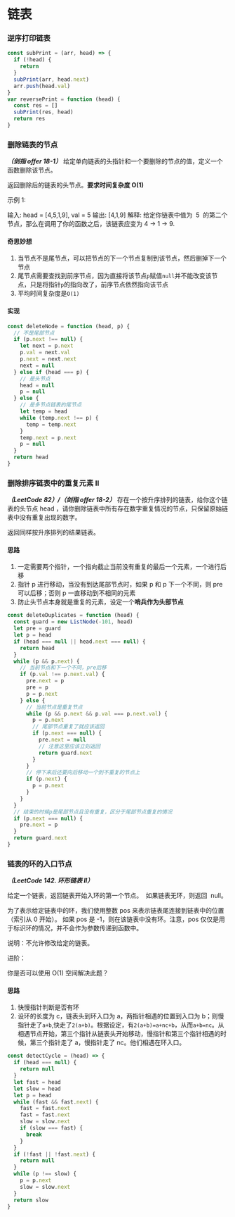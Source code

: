 # 链表

### 逆序打印链表

```js
const subPrint = (arr, head) => {
  if (!head) {
    return
  }
  subPrint(arr, head.next)
  arr.push(head.val)
}
var reversePrint = function (head) {
  const res = []
  subPrint(res, head)
  return res
}
```

### 删除链表的节点

**_（剑指 offer 18-1）_**
给定单向链表的头指针和一个要删除的节点的值，定义一个函数删除该节点。

返回删除后的链表的头节点。**要求时间复杂度 O(1)**

示例 1:

输入: head = [4,5,1,9], val = 5
输出: [4,1,9]
解释: 给定你链表中值为  5  的第二个节点，那么在调用了你的函数之后，该链表应变为 4 -> 1 -> 9.

#### 奇思妙想

1. 当节点不是尾节点，可以把节点的下一个节点复制到该节点，然后删掉下一个节点
2. 尾节点需要查找到前序节点，因为直接将该节点`p`赋值`null`并不能改变该节点，只是将指针`p`的指向改了，前序节点依然指向该节点
3. 平均时间复杂度是`O(1)`

#### 实现

```js
const deleteNode = function (head, p) {
  // 不是尾部节点
  if (p.next !== null) {
    let next = p.next
    p.val = next.val
    p.next = next.next
    next = null
  } else if (head === p) {
    // 是头节点
    head = null
    p = null
  } else {
    // 是多节点链表的尾节点
    let temp = head
    while (temp.next !== p) {
      temp = temp.next
    }
    temp.next = p.next
    p = null
  }
  return head
}
```

### 删除排序链表中的重复元素 II

**_（LeetCode 82）/（剑指 offer 18-2）_**
存在一个按升序排列的链表，给你这个链表的头节点 head ，请你删除链表中所有存在数字重复情况的节点，只保留原始链表中没有重复出现的数字。

返回同样按升序排列的结果链表。

#### 思路

1. 一定需要两个指针，一个指向截止当前没有重复的最后一个元素，一个进行后移
2. 指针 p 进行移动，当没有到达尾部节点时，如果 p 和 p 下一个不同，则 pre 可以后移；否则 p 一直移动到不相同的元素
3. 防止头节点本身就是重复的元素，设定一个**哨兵作为头部节点**

```js
const deleteDuplicates = function (head) {
  const guard = new ListNode(-101, head)
  let pre = guard
  let p = head
  if (head === null || head.next === null) {
    return head
  }
  while (p && p.next) {
    // 当前节点和下一个不同，pre后移
    if (p.val !== p.next.val) {
      pre.next = p
      pre = p
      p = p.next
    } else {
      // 当前节点是重复节点
      while (p && p.next && p.val === p.next.val) {
        p = p.next
        // 尾部节点重复了就应该返回
        if (p.next === null) {
          pre.next = null
          // 注意这里应该立刻返回
          return guard.next
        }
      }
      // 停下来后还要向后移动一个到不重复的节点上
      if (p.next) {
        p = p.next
      }
    }
  }
  // 结束的时候p是尾部节点且没有重复，区分于尾部节点重复的情况
  if (p.next === null) {
    pre.next = p
  }
  return guard.next
}
```

### 链表的环的入口节点

**_（LeetCode 142. 环形链表 II）_**

给定一个链表，返回链表开始入环的第一个节点。  如果链表无环，则返回  null。

为了表示给定链表中的环，我们使用整数 pos 来表示链表尾连接到链表中的位置（索引从 0 开始）。 如果 pos 是 -1，则在该链表中没有环。注意，pos 仅仅是用于标识环的情况，并不会作为参数传递到函数中。

说明：不允许修改给定的链表。

进阶：

你是否可以使用 O(1) 空间解决此题？

#### 思路

1. 快慢指针判断是否有环
2. 设环的长度为 c，链表头到环入口为 a，两指针相遇的位置到入口为 b；则慢指针走了`a+b`,快走了`2(a+b)`。根据设定，有`2(a+b)=a+nc+b`，从而`a+b=nc`。从相遇节点开始，第三个指针从链表头开始移动，慢指针和第三个指针相遇的时候，第三个指针走了 a，慢指针走了 nc。他们相遇在环入口。

```js
const detectCycle = (head) => {
  if (head === null) {
    return null
  }
  let fast = head
  let slow = head
  let p = head
  while (fast && fast.next) {
    fast = fast.next
    fast = fast.next
    slow = slow.next
    if (slow === fast) {
      break
    }
  }
  if (!fast || !fast.next) {
    return null
  }
  while (p !== slow) {
    p = p.next
    slow = slow.next
  }
  return slow
}
```
